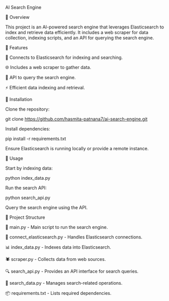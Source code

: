 AI Search Engine

📌 Overview

This project is an AI-powered search engine that leverages Elasticsearch to index and retrieve data efficiently. It includes a web scraper for data collection, indexing scripts, and an API for querying the search engine.

🚀 Features

🔗 Connects to Elasticsearch for indexing and searching.

🌐 Includes a web scraper to gather data.

📡 API to query the search engine.

⚡ Efficient data indexing and retrieval.

🔧 Installation

Clone the repository:

git clone https://github.com/hasmita-patnana7/ai-search-engine.git

Install dependencies:

pip install -r requirements.txt

Ensure Elasticsearch is running locally or provide a remote instance.

📖 Usage

Start by indexing data:

python index_data.py

Run the search API:

python search_api.py

Query the search engine using the API.

📂 Project Structure

📜 main.py - Main script to run the search engine.

🔌 connect_elasticsearch.py - Handles Elasticsearch connections.

📊 index_data.py - Indexes data into Elasticsearch.

🕷️ scraper.py - Collects data from web sources.

🔍 search_api.py - Provides an API interface for search queries.

📌 search_data.py - Manages search-related operations.

📦 requirements.txt - Lists required dependencies.
